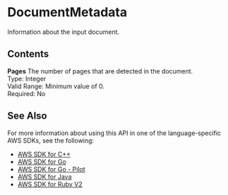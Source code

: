 # DocumentMetadata<a name="API_DocumentMetadata"></a>

Information about the input document\.

## Contents<a name="API_DocumentMetadata_Contents"></a>

 **Pages**   <a name="Textract-Type-DocumentMetadata-Pages"></a>
The number of pages that are detected in the document\.  
Type: Integer  
Valid Range: Minimum value of 0\.  
Required: No

## See Also<a name="API_DocumentMetadata_SeeAlso"></a>

For more information about using this API in one of the language\-specific AWS SDKs, see the following:
+  [AWS SDK for C\+\+](https://docs.aws.amazon.com/goto/SdkForCpp/textract-2018-06-27/DocumentMetadata) 
+  [AWS SDK for Go](https://docs.aws.amazon.com/goto/SdkForGoV1/textract-2018-06-27/DocumentMetadata) 
+  [AWS SDK for Go \- Pilot](https://docs.aws.amazon.com/goto/SdkForGoPilot/textract-2018-06-27/DocumentMetadata) 
+  [AWS SDK for Java](https://docs.aws.amazon.com/goto/SdkForJava/textract-2018-06-27/DocumentMetadata) 
+  [AWS SDK for Ruby V2](https://docs.aws.amazon.com/goto/SdkForRubyV2/textract-2018-06-27/DocumentMetadata) 